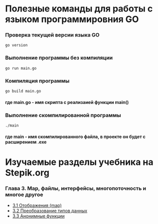 # Полезные команды для работы с языком программировния GO

### Проверка текущей версии языка GO
```
go version
```

### Выполнение программы без компиляции
```
go run main.go
```
### Компиляция программы
```
go build main.go
```
#### где main.go - имя скрипта с реализаией функции main()

### Выполнение скомпилированной программы
```
./main
```
#### где main - имя скомпилированного файла, в проекте он будет с расширением .exe


# Изучаемые разделы учебника на Stepik.org

### Глава 3. Map, файлы, интерфейсы, многопоточность и многое другое
* [3.1 Отображения (map)](https://stepik.org/lesson/345543/step/1?unit=329288)
* [3.2 Преобразование типов данных](https://stepik.org/lesson/348563/step/1?unit=332364)
* [3.3 Анонимные функции](https://stepik.org/lesson/349644/step/1?unit=333499)

